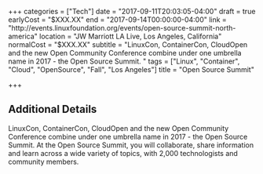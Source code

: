 +++
categories = ["Tech"]
date = "2017-09-11T20:03:05-04:00"
draft = true
earlyCost = "$XXX.XX"
end = "2017-09-14T00:00:00-04:00"
link = "http://events.linuxfoundation.org/events/open-source-summit-north-america"
location = "JW Marriott LA Live, Los Angeles, California"
normalCost = "$XXX.XX"
subtitle = "LinuxCon, ContainerCon, CloudOpen and the new Open Community Conference combine under one umbrella name in 2017 - the Open Source Summit. "
tags = ["Linux", "Container", "Cloud", "OpenSource", "Fall", "Los Angeles"]
title = "Open Source Summit"

+++
<!--more-->

## Additional Details

LinuxCon, ContainerCon, CloudOpen and the new Open Community Conference combine under one umbrella name in 2017 - the Open Source Summit. At the Open Source Summit, you will collaborate, share information and learn across a wide variety of topics, with 2,000 technologists and community members.
